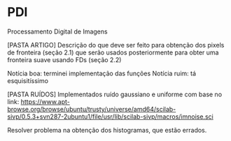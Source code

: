 ﻿# PDI
Processamento Digital de Imagens

[PASTA ARTIGO]
Descrição do que deve ser feito para obtenção dos pixels de fronteira (seção 2.1)
que serão usados posteriormente para obter uma fronteira suave usando FDs (seção 2.2)

Notícia boa: terminei implementação das funções
Notícia ruim: tá esquisitíssimo

[PASTA RUÍDOS]
Implementados ruído gaussiano e uniforme com base no link:
https://www.apt-browse.org/browse/ubuntu/trusty/universe/amd64/scilab-sivp/0.5.3+svn287-2ubuntu1/file/usr/lib/scilab-sivp/macros/imnoise.sci

Resolver problema na obtenção dos histogramas, que estão errados.
